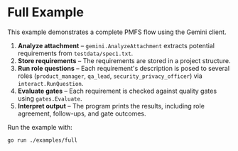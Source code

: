 # Full Example

This example demonstrates a complete PMFS flow using the Gemini client.

1. **Analyze attachment** – `gemini.AnalyzeAttachment` extracts potential requirements from `testdata/spec1.txt`.
2. **Store requirements** – The requirements are stored in a project structure.
3. **Run role questions** – Each requirement's description is posed to several roles (`product_manager`, `qa_lead`, `security_privacy_officer`) via `interact.RunQuestion`.
4. **Evaluate gates** – Each requirement is checked against quality gates using `gates.Evaluate`.
5. **Interpret output** – The program prints the results, including role agreement, follow-ups, and gate outcomes.

Run the example with:

```bash
go run ./examples/full
```

